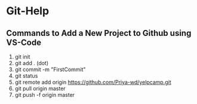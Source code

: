 # Git-Help

## Commands to Add a New Project to Github using VS-Code
1) git init
2) git add .  (dot)
3) git commit -m "FirstCommit"
4) git status
5) git remote add origin https://github.com/Priya-wd/yelpcamp.git
6) git pull origin master
7) git push -f origin master
